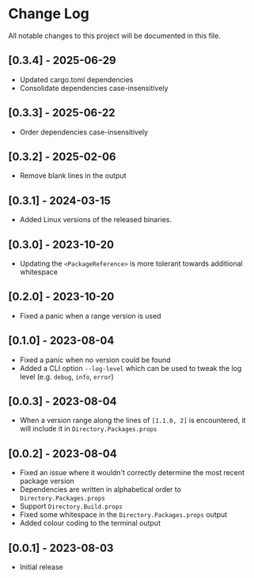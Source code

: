 # Change Log
All notable changes to this project will be documented in this file.

## [0.3.4] - 2025-06-29
* Updated cargo.toml dependencies
* Consolidate dependencies case-insensitively

## [0.3.3] - 2025-06-22
* Order dependencies case-insensitively

## [0.3.2] - 2025-02-06
* Remove blank lines in the output

## [0.3.1] - 2024-03-15
* Added Linux versions of the released binaries.

## [0.3.0] - 2023-10-20
* Updating the `<PackageReference>` is more tolerant towards additional whitespace

## [0.2.0] - 2023-10-20
* Fixed a panic when a range version is used

## [0.1.0] - 2023-08-04
* Fixed a panic when no version could be found
* Added a CLI option `--log-level` which can be used to tweak the log level (e.g. `debug`, `info`, `error`)

## [0.0.3] - 2023-08-04
* When a version range along the lines of `[1.1.0, 2]` is encountered, it will include it in `Directory.Packages.props`

## [0.0.2] - 2023-08-04
* Fixed an issue where it wouldn't correctly determine the most recent package version
* Dependencies are written in alphabetical order to `Directory.Packages.props`
* Support `Directory.Build.props`
* Fixed some whitespace in the `Directory.Packages.props` output
* Added colour coding to the terminal output

## [0.0.1] - 2023-08-03
* Initial release
